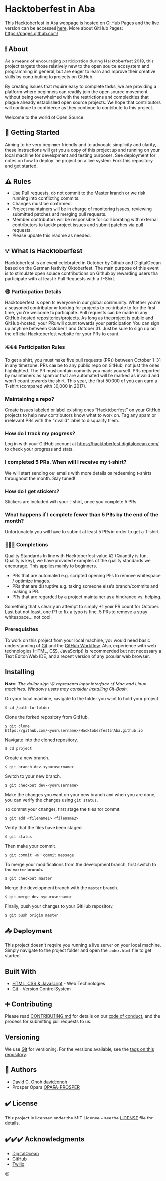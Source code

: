 # Hacktoberfest in Aba

This Hacktoberfest in Aba webpage is hosted on GitHub Pages and the live version can be accessed [here](https://HacktoberfestinAba.github.io).
More about GitHub Pages: https://pages.github.com/


## 🕯 About

As a means of encouraging participation during Hacktoberfest 2018, this project targets those relatively new to the open source ecosystem and programming in general, but are eager to learn and improve their creative skills by contributing to projects on GitHub.

By creating issues that require easy to complete tasks, we are providing a platform where beginners can readily join the open source movement without being overwhelmed with the restrictions and complexities that plague already established open source projects. We hope that contributors will continue to  confidence as they continue to contribute to this project.

Welcome to the world of Open Source.

## 📑 Getting Started

Aiming to be very beginner friendly and to advocate simplicity and clarity, these instructions will get you a copy of this project up and running on your local machine for development and testing purposes. See deployment for notes on how to deploy the project on a live system.
Fork this repository and get started.

## ⚠️ Rules

* Use Pull requests, do not commit to the Master branch or we risk running into conflicting commits.  
* Changes must be confirmed.
* Project maintainers will be in charge of monitoring issues, reviewing submitted patches and merging pull requests.
* Member contributors will be responsible for collaborating with external contributors to tackle project issues and submit patches via pull requests.
* Please update this readme as needed.

## 💡 What Is Hacktoberfest

Hacktoberfest is an event celebrated in October by Github and DigitalOcean based on the German festivity Oktoberfest.
The main purpose of this event is to stimulate open source contributions on Github by rewarding users tha participate with at least 5 Pull Requests with a T-Shirt.

### 😄 Participation Details

Hacktoberfest is open to everyone in our global community. Whether you’re a seasoned contributor or looking for projects to contribute to for the first time, you’re welcome to participate.
Pull requests can be made in any GitHub-hosted repositories/projects. As long as the project is public and GitHub-hosted, your PRs will count towards your participation
You can sign up anytime between October 1 and October 31. Just be sure to sign up on the official Hacktoberfest website for your PRs to count.

### ❇️❇️❇️ Participation Rules

To get a shirt, you must make five pull requests (PRs) between October 1–31 in any timezone. PRs can be to any public repo on GitHub, not just the ones highlighted. The PR must contain commits you made yourself. PRs reported by maintainers as spam or that are automated will be marked as invalid and won’t count towards the shirt. This year, the first 50,000 of you can earn a T-shirt (compared with 30,000 in 2017).

### Maintaining a repo?

Create issues labeled or label existing ones “Hacktoberfest” on your GitHub projects to help new contributors know what to work on. Tag any spam or irrelevant PRs with the "invalid" label to disqualify them.

### How do I track my progress?
Log in with your GitHub account at https://hacktoberfest.digitalocean.com/ to check your progress and stats.

### I completed 5 PRs. When will I receive my t-shirt?
We will start sending out emails with more details on redeeming t-shirts throughout the month. Stay tuned!

### How do I get stickers?
Stickers are included with your t-shirt, once you complete 5 PRs.

### What happens if I complete fewer than 5 PRs by the end of the month?
Unfortunately you will have to submit at least 5 PRs in order to get a T-shirt

### 🏃🏃🏃 Completions

Quality Standards
In line with Hacktoberfest value #2 (Quantity is fun, Quality is key), we have provided examples of the quality standards we encourage. This applies mainly to beginners.

- PRs that are automated e.g. scripted opening PRs to remove whitespace / optimize images.
- PRs that are disruptive e.g. taking someone else's branch/commits and making a PR.
- PRs that are regarded by a project maintainer as a hindrance vs. helping.

Something that's clearly an attempt to simply +1 your PR count for October.
Last but not least, one PR to fix a typo is fine. 5 PRs to remove a stray whitespace... not cool.

### Prerequisites

To work on this project from your local machine, you would need basic understanding of [Git](https://git-scm.com/) and the [GitHub Workflow](https://guides.github.com/introduction/flow/). Also, experience with web technologies (HTML, CSS, JavaScript) is recommended but not necessary
 a Text Editor/Web IDE, and a recent version of any popular web browser.

## Installing

**Note:** *The dollar sign '$' represents input interface of Mac and Linux machines. Windows users may consider installing Git-Bash.*

On your local machine, navigate to the folder you want to hold your project.
```
$ cd /path-to-folder
```
Clone the forked repository from GitHub.
```
$ git clone https://github.com/<yourusername>/HacktoberfestinAba.github.io
```
Navigate into the cloned repository.
```
$ cd project
```
Create a new branch.
```
$ git branch dev-<yourusername>
```
Switch to your new branch.
```
$ git checkout dev-<yourusername>
```
Make the changes you want on your new branch and when you are done, you can verify the changes using `git status`.

To commit your changes,
first stage the files for commit.
```
$ git add <filename1> <filename2>
```
Verify that the files have been staged.
```
$ git status
```
Then make your commit.
```
$ git commit -m 'commit message'
```
To merge your modifications from the development branch, first switch to the `master` branch.
```
$ git checkout master
```
Merge the development branch with the `master` branch.
```
$ git merge dev-<yourusername>
```
Finally, push your changes to your GitHub repository.
```
$ git push origin master
```

## 📥 Deployment

This project doesn't require you running a live server on your local machine. Simply navigate to the project folder and open the `index.html` file to get started.

## Built With

* [HTML, CSS & Javascript](https://) - Web Technologies
* [Git](https://git-scm.com) - Version Control System

## ➕ Contributing

Please read [CONTRIBUTING.md](CONTRIBUTING.md) for details on our [code of conduct](CODE_OF_CONDUCT.md), and the process for submitting pull requests to us.

## Versioning

We use [Git](https://git-scm.com/) for versioning. For the versions available, see the [tags on this repository](https://github.com/HacktoberfestinAba/HacktoberfestinAba.github.io/tags).

## 📖 Authors

* David C. Onoh [davidconoh](https://github.com/davidconoh)
* Prosper Opara [OPARA-PROSPER](https://github.com/OPARA-PROSPER)

## ✔️ License

This project is licensed under the MIT License - see the [LICENSE](LICENSE) file for details.

## ✔️✔️✔️ Acknowledgments

* [DigitalOcean](http://digitalocean.com/)
* [GitHub](http://github.com/)
* [Twilio](http://twilio.com/)

:wink:



